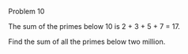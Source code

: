 
Problem 10 



The sum of the primes below 10 is 2 + 3 + 5 + 7 = 17.

Find the sum of all the primes below two million.
